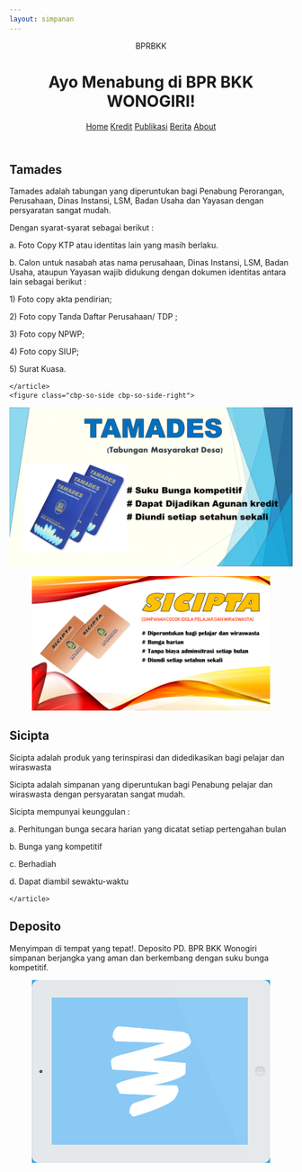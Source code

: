 ```yaml
---
layout: simpanan
---
```


<div class="container">
	<header class="clearfix">
<span>BPRBKK</span>
<h1>Ayo Menabung di BPR BKK WONOGIRI!</h1>
<nav>
	<a href="/" class="bp-icon" data-info="BPRBKK"><span>Home</span></a>
	<a href="/produk/kredit" class="bp-icon" data-info="Kredit"><span>Kredit</span></a>
	<a href="/publikasi" class="bp-icon" data-info="Publikasi"><span>Publikasi</span></a>
	<a href="/news" class="bp-icon" data-info="Berita"><span>Berita</span></a>
	<a href="/about" class="bp-icon" data-info="About"><span>About</span></a>
</nav>
	</header>	
	<div id="cbp-so-scroller" class="cbp-so-scroller">
<section class="cbp-so-section">
	<article class="cbp-so-side cbp-so-side-left">
<h2>Tamades</h2>
<p>Tamades adalah tabungan yang diperuntukan bagi Penabung Perorangan, Perusahaan, Dinas Instansi, LSM, Badan Usaha dan Yayasan dengan persyaratan sangat mudah.</p>
<p> Dengan syarat-syarat sebagai berikut :</p>
<p> a. Foto Copy KTP atau identitas lain yang masih berlaku.</p>
<p> b. Calon untuk nasabah atas nama perusahaan, Dinas Instansi, LSM, Badan Usaha, ataupun Yayasan wajib didukung dengan dokumen identitas antara lain sebagai berikut : </p>  
    <p> 1) Foto copy  akta pendirian;</p>
    <p> 2) Foto copy Tanda Daftar Perusahaan/ TDP ;</p>
    <p> 3) Foto copy NPWP;</p>
    <p> 4) Foto copy SIUP;</p>
    <p> 5) Surat  Kuasa.</p>

	</article>
	<figure class="cbp-so-side cbp-so-side-right">
<img src="/images/simpanan/TAMADES.png" alt="Tamades BPRBKK">
	</figure>
</section>
<section class="cbp-so-section">
	<figure class="cbp-so-side cbp-so-side-left">
<img src="/images/simpanan/SICIPTA_1.png" alt="Sicipta BPRBKK">
	</figure>
	<article class="cbp-so-side cbp-so-side-right">
<h2>Sicipta</h2>
<p>Sicipta adalah produk yang terinspirasi dan didedikasikan bagi pelajar dan wiraswasta </p>
<p>Sicipta adalah simpanan yang diperuntukan bagi Penabung pelajar dan wiraswasta dengan persyaratan sangat mudah.</p>
<p>Sicipta mempunyai keunggulan :</p>
<p>a. Perhitungan bunga secara harian yang dicatat setiap pertengahan bulan</p>
<p>b. Bunga yang kompetitif</p>
<p>c. Berhadiah</p>
<p>d. Dapat diambil sewaktu-waktu</p>
	
	</article>
</section>
<section class="cbp-so-section">
	<article class="cbp-so-side cbp-so-side-left">
<h2>Deposito</h2>
<p>Menyimpan di tempat yang tepat!. Deposito PD. BPR BKK Wonogiri simpanan berjangka yang aman dan berkembang dengan suku bunga kompetitif.</p>
	</article>
	<figure class="cbp-so-side cbp-so-side-right">
<img src="/images/simpanan/3.png" alt="Deposito BPRBKK">
	</figure>
</section>
	</div>
</div>


<script src="{{ site.url }}/assets/js/classie.js"></script>
<script src="{{ site.url }}/assets/js/cbpScroller.js"></script>


<script>
	new cbpScroller( document.getElementById( 'cbp-so-scroller' ) );
</script>